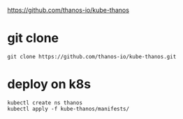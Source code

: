 https://github.com/thanos-io/kube-thanos

# git clone
```
git clone https://github.com/thanos-io/kube-thanos.git

```

# deploy on k8s
```
kubectl create ns thanos
kubectl apply -f kube-thanos/manifests/
```